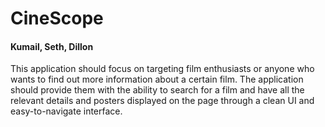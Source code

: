 # CineScope

#### Kumail, Seth, Dillon

This application should focus on targeting film enthusiasts or anyone who wants to find out more information about a certain film. The application should provide them with the ability to search for a film and have all the relevant details and posters displayed on the page through a clean UI and easy-to-navigate interface.

